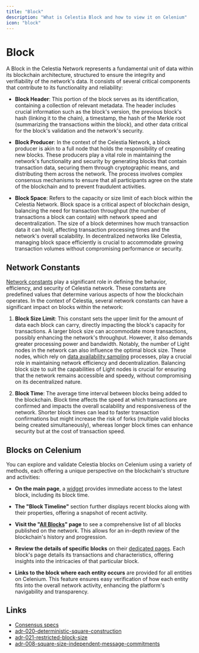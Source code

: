 ```yaml
---
title: "Block"
description: "What is Celestia Block and how to view it on Celenium"
icon: "block"
---
```


# Block

A Block in the Celestia Network represents a fundamental unit of data within its blockchain architecture, structured to ensure the integrity and verifiability of the network's data. It consists of several critical components that contribute to its functionality and reliability:

- **Block Header**: This portion of the block serves as its identification, containing a collection of relevant metadata. The header includes crucial information such as the block's version, the previous block's hash (linking it to the chain), a timestamp, the hash of the Merkle root (summarizing the transactions within the block), and other data critical for the block's validation and the network's security.

- **Block Producer**: In the context of the Celestia Network, a block producer is akin to a full node that holds the responsibility of creating new blocks. These producers play a vital role in maintaining the network's functionality and security by generating blocks that contain transaction data, securing them through cryptographic means, and distributing them across the network. The process involves complex consensus mechanisms to ensure that all participants agree on the state of the blockchain and to prevent fraudulent activities.

- **Block Space**: Refers to the capacity or size limit of each block within the Celestia Network. Block space is a critical aspect of blockchain design, balancing the need for transaction throughput (the number of transactions a block can contain) with network speed and decentralization. The size of a block determines how much transaction data it can hold, affecting transaction processing times and the network's overall scalability. In decentralized networks like Celestia, managing block space efficiently is crucial to accommodate growing transaction volumes without compromising performance or security.

## Network Constants

[Network constants](https://github.com/celestiaorg/celestia-specs/blob/master/src/specs/consensus.md#constants) play a significant role in defining the behavior, efficiency, and security of Celestia network. These constants are predefined values that determine various aspects of how the blockchain operates. In the context of Celestia, several network constants can have a significant impact on blocks within the network:

1. **Block Size Limit**: This constant sets the upper limit for the amount of data each block can carry, directly impacting the block's capacity for transactions. A larger block size can accommodate more transactions, possibly enhancing the network's throughput. However, it also demands greater processing power and bandwidth. Notably, the number of Light nodes in the network can also influence the optimal block size. These nodes, which rely on [data availability sampling](https://celestia.org/what-is-celestia/#what-is-data-availability-sampling) processes, play a crucial role in maintaining network efficiency and decentralization. Balancing block size to suit the capabilities of Light nodes is crucial for ensuring that the network remains accessible and speedy, without compromising on its decentralized nature.

2. **Block Time**: The average time interval between blocks being added to the blockchain. Block time affects the speed at which transactions are confirmed and impacts the overall scalability and responsiveness of the network. Shorter block times can lead to faster transaction confirmations but might increase the risk of forks (multiple valid blocks being created simultaneously), whereas longer block times can enhance security but at the cost of transaction speed.

## Blocks on Celenium

You can explore and validate Celestia blocks on Celenium using a variety of methods, each offering a unique perspective on the blockchain's structure and activities:

- **On the main page**, a [widget](https://celenium.io) provides immediate access to the latest block, including its block time.

- **The "Block Timeline"** section further displays recent blocks along with their properties, offering a snapshot of recent activity.

- **Visit the "[All Blocks](https://celenium.io/blocks)" page** to see a comprehensive list of all blocks published on the network. This allows for an in-depth review of the blockchain's history and progression.

- **Review the details of specific blocks** on their [dedicated pages](https://celenium.io/block/891736). Each block's page details its transactions and characteristics, offering insights into the intricacies of that particular block.

- **Links to the block where each entity occurs** are provided for all entities on Celenium. This feature ensures easy verification of how each entity fits into the overall network activity, enhancing the platform's navigability and transparency.

## Links

- [Consensus specs](https://github.com/celestiaorg/celestia-specs/blob/master/src/specs/consensus.md)
- [adr-020-deterministic-square-construction](https://github.com/celestiaorg/celestia-app/blob/main/docs/architecture/adr-020-deterministic-square-construction.md)
- [adr-021-restricted-block-size](https://github.com/celestiaorg/celestia-app/blob/main/docs/architecture/adr-021-restricted-block-size.md)
- [adr-008-square-size-independent-message-commitments](https://github.com/celestiaorg/celestia-app/blob/main/docs/architecture/adr-008-square-size-independent-message-commitments.md)
